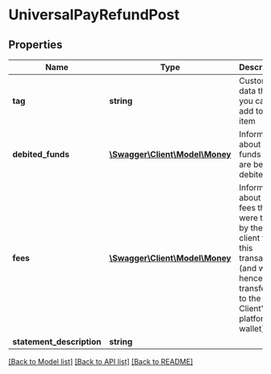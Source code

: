 # UniversalPayRefundPost

## Properties
Name | Type | Description | Notes
------------ | ------------- | ------------- | -------------
**tag** | **string** | Custom data that you can add to this item | [optional] 
**debited_funds** | [**\Swagger\Client\Model\Money**](Money.md) | Information about the funds that are being debited | [optional] 
**fees** | [**\Swagger\Client\Model\Money**](Money.md) | Information about the fees that were taken by the client for this transaction (and were hence transferred to the Client&#39;s platform wallet) | [optional] 
**statement_description** | **string** |  | [optional] 

[[Back to Model list]](../README.md#documentation-for-models) [[Back to API list]](../README.md#documentation-for-api-endpoints) [[Back to README]](../README.md)


